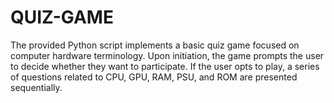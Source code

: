 # QUIZ-GAME
The provided Python script implements a basic quiz game focused on computer hardware terminology. Upon initiation, the game prompts the user to decide whether they want to participate. If the user opts to play, a series of questions related to CPU, GPU, RAM, PSU, and ROM are presented sequentially. 
